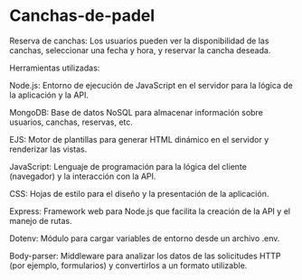 # Canchas-de-padel


Reserva de canchas: Los usuarios pueden ver la disponibilidad de las canchas, seleccionar una fecha y hora, y reservar la cancha deseada.


Herramientas utilizadas:

Node.js: Entorno de ejecución de JavaScript en el servidor para la lógica de la aplicación y la API.

MongoDB: Base de datos NoSQL para almacenar información sobre usuarios, canchas, reservas, etc.

EJS: Motor de plantillas para generar HTML dinámico en el servidor y renderizar las vistas.

JavaScript: Lenguaje de programación para la lógica del cliente (navegador) y la interacción con la API.

CSS: Hojas de estilo para el diseño y la presentación de la aplicación.

Express: Framework web para Node.js que facilita la creación de la API y el manejo de rutas.

Dotenv: Módulo para cargar variables de entorno desde un archivo .env.

Body-parser: Middleware para analizar los datos de las solicitudes HTTP (por ejemplo, formularios) y convertirlos a un formato utilizable.
